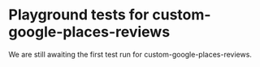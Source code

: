# Playground tests for custom-google-places-reviews
We are still awaiting the first test run for custom-google-places-reviews.
